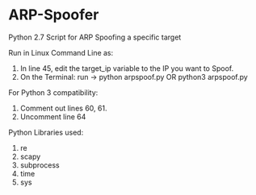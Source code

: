 # ARP-Spoofer
 Python 2.7 Script for ARP Spoofing a specific target

Run in Linux Command Line as:
1. In line 45, edit the target_ip variable to the IP you want to Spoof.
2. On the Terminal: run -> 
python arpspoof.py
OR
python3 arpspoof.py

For Python 3 compatibility:
1. Comment out lines 60, 61.
2. Uncomment line 64

Python Libraries used:
1. re
2. scapy
3. subprocess
4. time
5. sys
